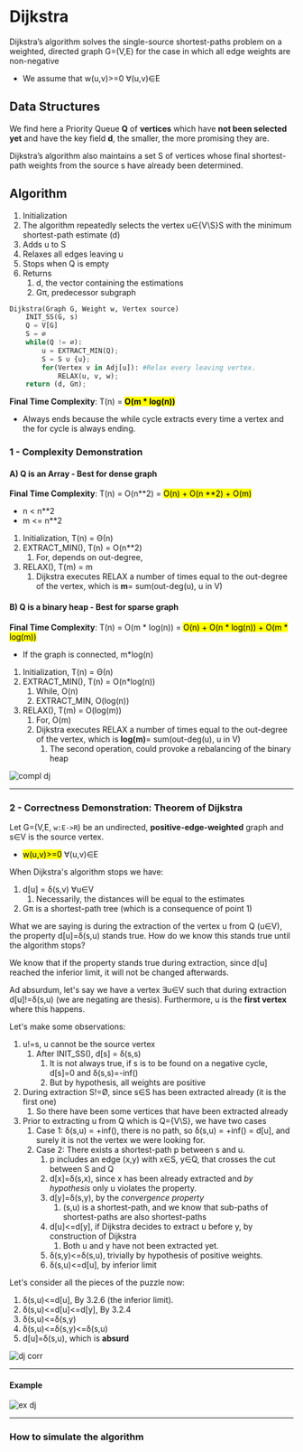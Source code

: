 # Dijkstra
Dijkstra’s algorithm solves the single-source shortest-paths problem on a weighted,
directed graph G=(V,E) for the case in which all edge weights are non-negative
* We assume that w(u,v)>=0 ∀(u,v)∈E

## Data Structures
We find here a Priority Queue **Q** of **vertices** which have **not been selected yet**
and have the key field **d**, the smaller, the more promising they are.

Dijkstra’s algorithm also maintains a set S of vertices whose final shortest-path
weights from the source s have already been determined.

## Algorithm
1. Initialization
2. The algorithm repeatedly selects the vertex u∈{V\S}S with the minimum shortest-path estimate (d)
3. Adds u to S
4. Relaxes all edges leaving u
5. Stops when Q is empty
6. Returns
   1. d, the vector containing the estimations
   2. Gπ, predecessor subgraph

```python
Dijkstra(Graph G, Weight w, Vertex source)
    INIT_SS(G, s)
    Q = V[G]
    S = ∅
    while(Q != ∅):
        u = EXTRACT_MIN(Q); 
        S = S ∪ {u};
        for(Vertex v in Adj[u]): #Relax every leaving vertex.
            RELAX(u, v, w);
    return (d, Gπ);
```
**Final Time Complexity**: T(n) = <mark>**O(m * log(n))**</mark>
* Always ends because the while cycle extracts every time a vertex and
the for cycle is always ending.


### 1 - Complexity Demonstration

#### A) Q is an Array - Best for dense graph
**Final Time Complexity**: T(n) = O(n**2) = <mark>O(n) + O(n **2) + O(m)</mark>
* n < n**2
* m <= n**2

1. Initialization, T(n) = Θ(n)
2. EXTRACT_MIN(), T(n) = O(n**2)
   1. For, depends on out-degree, 
3. RELAX(), T(m) = m 
   1. Dijkstra executes RELAX a number of times equal to the out-degree of the 
   vertex, which is **m**= sum(out-deg(u), u in V)
   

#### B) Q is a binary heap - Best for sparse graph
**Final Time Complexity**: T(n) = O(m * log(n)) = <mark>O(n) + O(n * log(n)) + O(m * log(m))</mark>
* If the graph is connected, m*log(n)

1. Initialization, T(n) = Θ(n)
2. EXTRACT_MIN(), T(n) = O(n*log(n))
   1. While, O(n)
   2. EXTRACT_MIN, O(log(n))
3. RELAX(), T(m) = O(log(m))
   1. For, O(m) 
   2. Dijkstra executes RELAX a number of times equal to the out-degree of the
      vertex, which is **log(m)**= sum(out-deg(u), u in V)
      1. The second operation, could provoke a rebalancing of the binary heap

    


![compl dj](https://github.com/PayThePizzo/DataStrutucures-Algorithms/blob/main/Resources/compldj.png?raw=TRUE)

---

### 2 - Correctness Demonstration: Theorem of Dijkstra
Let G=(V,E, `w:E->R`) be an undirected, **positive-edge-weighted** graph and s∈V 
is the source vertex.
* <mark>w(u,v)>=0</mark> ∀(u,v)∈E

When Dijkstra's algorithm stops we have:
1. d[u] = δ(s,v) ∀u∈V
   1. Necessarily, the distances will be equal to the estimates
2. Gπ is a shortest-path tree (which is a consequence of point 1)

What we are saying is during the extraction of the vertex u from Q (u∈V), the property
d[u]=δ(s,u) stands true. How do we know this stands true until the algorithm stops?

We know that if the property stands true during extraction, since d[u] reached 
the inferior limit, it will not be changed afterwards.

Ad absurdum, let's say we have a vertex ∃u∈V such that during extraction d[u]!=δ(s,u) 
(we are negating are thesis). Furthermore, u is the **first vertex** where this happens.

Let's make some observations:
1) u!=s, u cannot be the source vertex
   1) After INIT_SS(), d[s] =  δ(s,s)
      1) It is not always true, if s is to be found on a negative cycle, d[s]=0 and δ(s,s)=-inf()
      2) But by hypothesis, all weights are positive
2) During extraction S!=Ø, since s∈S has been extracted already (it is the first one)
   1) So there have been some vertices that have been extracted already
3) Prior to extracting u from Q which is Q={V\S}, we have two cases
   1) Case 1: δ(s,u) = +inf(), there is no path, so δ(s,u) = +inf() = d[u], and surely it is not the vertex
   we were looking for.
   2) Case 2: There exists a shortest-path p between s and u. 
      1) p includes an edge (x,y) with x∈S, y∈Q, that crosses the cut between S and Q
      2) d[x]=δ(s,x), since x has been already extracted and _by hypothesis_ only u violates the 
      property.
      3) d[y]=δ(s,y), by the _convergence property_
         1) (s,u) is a shortest-path, and we know that sub-paths of shortest-paths are also
         shortest-paths
      4) d[u]<=d[y], if Dijkstra decides to extract u before y, by construction of Dijkstra
         1) Both u and y have not been extracted yet. 
      5) δ(s,y)<=δ(s,u), trivially by hypothesis of positive weights.
      6) δ(s,u)<=d[u], by inferior limit

Let's consider all the pieces of the puzzle now:
1) δ(s,u)<=d[u], By 3.2.6 (the inferior limit).
2) δ(s,u)<=d[u]<=d[y], By 3.2.4
3) δ(s,u)<=δ(s,y)
4) δ(s,u)<=δ(s,y)<=δ(s,u)
5) d[u]=δ(s,u), which is **absurd**

![dj corr](https://github.com/PayThePizzo/DataStrutucures-Algorithms/blob/main/Resources/djcorr.png?raw=TRUE)

---

#### Example

![ex dj](https://github.com/PayThePizzo/DataStrutucures-Algorithms/blob/main/Resources/exdj.png?raw=TRUE)

---

### How to simulate the algorithm

